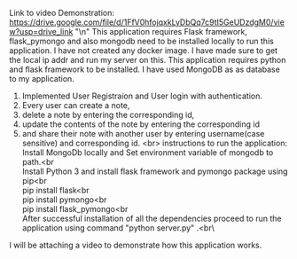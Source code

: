 Link to video Demonstration: https://drive.google.com/file/d/1FfV0hfojqxkLyDbQq7c9tI5GeUDzdgM0/view?usp=drive_link "\n"
This application requires Flask framework, flask_pymongo and also mongodb need to be installed locally to run this application.
I have not created any docker image.
I have made sure to get the local ip addr and run my server on this.
This application requires python and flask framework to be installed.
I have used MongoDB as as database to my application.
 
1) Implemented User Registraion and User login with authentication.
2) Every user can create a note, 
3) delete a note by entering the corresponding id,
4) update the contents of the note by entering the corresponding id
5) and share their note with another user by entering username(case sensitive) and corresponding id. <br\>
instructions to run  the application:
Install MongoDb locally and Set environment variable of mongodb to path.<br\
Install Python 3 and install flask framework and pymongo package using pip<br\
pip install flask<br\
pip install pymongo<br\
pip install flask_pymongo<br\
After successful installation of all the dependencies proceed to run the application using command "python server.py" .<br\

I will be attaching a video to demonstrate how this application works.
